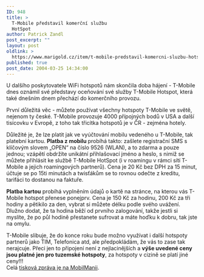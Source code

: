```yaml
---
ID: 948
title: >
  T-Mobile představil komerční službu
  HotSpot
author: Patrick Zandl
post_excerpt: ""
layout: post
oldlink: >
  https://www.marigold.cz/item/t-mobile-predstavil-komercni-sluzbu-hotspot
published: true
post_date: 2004-03-25 14:34:00
---
```

<p>
U dalšího poskytovatele WiFi hotspotů nám skončila doba hájení - T-Mobile dnes oznámil své představy oceňování své služby T-Mobile Hotspot, která také dnešním dnem přechází do komerčního provozu. </p>

<p>
První důležitá věc - můžete používat všechny hotspoty T-Mobile ve světě, nejenom ty české. T-Mobile provozuje 4000 přípojných bodů v USA a další tisícovku v Evropě, z toho tak třicítka hotspotů je v ČR - zejména hotely. </p>

<p>
Důležité je, že lze platit jak ve vyúčtování mobilu vedeného u T-Mobile, tak platební kartou. <STRONG>Platba z mobilu </STRONG>probíhá takto: zašlete registrační SMS s klíčovým slovem &#8222;OPEN&#8220; na číslo 9526 (WLAN), a to zdarma a pouze jednou; vzápětí obdržíte unikátní přihlašovací jméno a heslo, s nimiž se můžete přihlásit ke službě T-Mobile HotSpot (i v roamingu v rámci sítí T-Mobile a jejich roamingových partnerů). Cena je 20 Kč bez DPH za 15 minut, účtuje se po 15ti minutách a twisťákům se to rovnou odečte z kreditu, tarifáci to dostanou na faktuře. </p>

<p>
<STRONG>Platba kartou</STRONG> probíhá vyplněním údajů o kartě na stránce, na kterou vás T-Mobile hotspot přenese ponejprv. Cena je 150 Kč za hodinu, 200 Kč za tři hodiny a pětikilo za den, vybrat si můžete délku podle svého uvážení. Dlužno dodat, že ta hodina běží od prvního zalogování, takže jestli si myslíte, že po půl hodině přestanete sufrovat a máte hoďku k dobru, tak jste na omylu. </p>

<p>
T-Mobile slibuje, že do konce roku bude možno využívat i další hotspoty partnerů jako TIM, Telefonica atd, ale předpokládám, že vás to zase tak nerajcuje. Přeci jen to připojení není z nejlacinějších a <STRONG>výše uvedené ceny jsou platné jen pro tuzemské hotspoty</STRONG>, za hotspoty v cizině se platí jiné ceny!!!<BR>Celá <A href="http://www.mobilmania.cz/Bleskovky/AR.asp?ARI=106879" target=_blank>tisková zpráva je na MobilManii</A>.</p>
